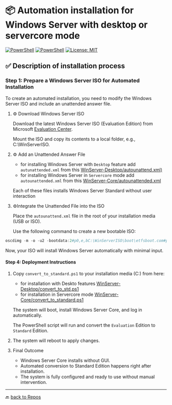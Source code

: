 # 📦 Automation installation for Windows Server with desktop or servercore mode

[![PowerShell](https://custom-icon-badges.demolab.com/badge/.-Microsoft-blue.svg?style=flat&logo=powershell-core-eyecatch32&logoColor=white)](https://learn.microsoft.com/en-us/powershell/scripting/install/installing-powershell-on-windows?view=powershell-7.5)
[![PowerShell](https://img.shields.io/badge/PowerShell-5.1%2B-blue?logo=powershell)](https://docs.microsoft.com/en-us/powershell/)
[![License: MIT](https://img.shields.io/badge/License-MIT-green.svg)](https://opensource.org/licenses/MIT)

## ✅ Description of installation process

### Step 1: Prepare a Windows Server ISO for Automated Installation

To create an automated installation, you need to modify the Windows Server ISO and include an unattended answer file.

 1. ⚙️ Download Windows Server ISO

    Download the latest Windows Server ISO (Evaluation Edition) from Microsoft [Evaluation Center](https://www.microsoft.com/en-us/evalcenter/).

    Mount the ISO and copy its contents to a local folder, e.g., C:\WinServerISO.

 2. ⚙️ Add an Unattended Answer File
    - for installing Windows Server with `Desktop` feature add `autunattended.xml` from this [WinServer-Desktop/autounattend.xml)](./WinServer-Desktop/autounattend.xml)
    - for installing Windows Server in `Servercore` mode add `autounattended.xml` from this [WinServer-Core/autounattended.xml](./WinServer-Core/autounattended.xml)

    Each of these files installs Windows Server Standard without user interaction
 3. ⚙️Integrate the Unattended File into the ISO

    Place the `autounattend.xml` file in the root of your installation media (USB or ISO).

    Use the following command to create a new bootable ISO:

```powershell
oscdimg -m -o -u2 -bootdata:2#p0,e,bC:\WinServerISO\boot\etfsboot.com#pEF,e,bC:\WinServerISO\efi\microsoft\boot\efisys.bin C:\WinServerISO C:\WinServer_Auto.iso
```

 Now, your ISO will install Windows Server automatically with minimal input.

#### Step 4: Deployment Instructions

1. Copy `convert_to_standard.ps1` to your installation media (C:\) from here:
    - for installation with Deskto features [WinServer-Desktop/convert_to_std.ps1](./WinServer-Desktop/convert_to_std.ps1)
    - for installation in Servercore mode [WinServer-Core/convert_to_standard.ps1](./WinServer-Core/convert_to_standard.ps1)

   The system will boot, install Windows Server Core, and log in automatically.

   The PowerShell script will run and convert the `Evaluation` Edition to `Standard`   Edition.
  
2. The system will reboot to apply changes.

3. Final Outcome
    - Windows Server Core installs without GUI.
    - Automated conversion to Standard Edition happens right after installation.
    - The system is fully configured and ready to use without manual intervention.

---

🔙 [back to Repos](../)
